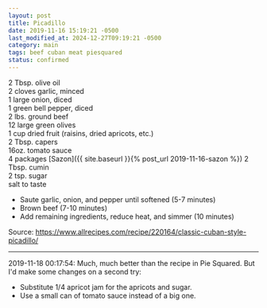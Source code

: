 ```yaml
---
layout: post
title: Picadillo
date: 2019-11-16 15:19:21 -0500
last_modified_at: 2024-12-27T09:19:21 -0500
category: main
tags: beef cuban meat piesquared
status: confirmed
---
```

2 Tbsp. olive oil  
2 cloves garlic, minced  
1 large onion, diced  
1 green bell pepper, diced  
2 lbs. ground beef  
12 large green olives  
1 cup dried fruit (raisins, dried apricots, etc.)  
2 Tbsp. capers  
16oz. tomato sauce  
4 packages [Sazon]({{ site.baseurl }}{% post_url 2019-11-16-sazon %})
2 Tbsp. cumin  
2 tsp. sugar  
salt to taste  

  * Saute garlic, onion, and pepper until softened (5-7 minutes)
  * Brown beef (7-10 minutes)
  * Add remaining ingredients, reduce heat, and simmer (10 minutes)

Source: <https://www.allrecipes.com/recipe/220164/classic-cuban-style-picadillo/>

---

2019-11-18 00:17:54: Much, much better than the recipe in Pie Squared. But I'd make
some changes on a second try:
* Substitute 1/4 apricot jam for the apricots and sugar.
* Use a small can of tomato sauce instead of a big one.
